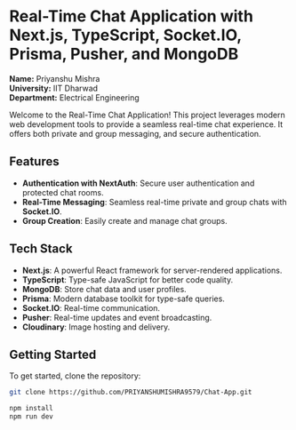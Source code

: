 # Real-Time Chat Application with Next.js, TypeScript, Socket.IO, Prisma, Pusher, and MongoDB

**Name:** Priyanshu Mishra  
**University:** IIT Dharwad  
**Department:** Electrical Engineering

Welcome to the Real-Time Chat Application! This project leverages modern web development tools to provide a seamless real-time chat experience. It offers both private and group messaging, and secure authentication.

## Features

- **Authentication with NextAuth**: Secure user authentication and protected chat rooms.
- **Real-Time Messaging**: Seamless real-time private and group chats with **Socket.IO**.
- **Group Creation**: Easily create and manage chat groups.

## Tech Stack

- **Next.js**: A powerful React framework for server-rendered applications.
- **TypeScript**: Type-safe JavaScript for better code quality.
- **MongoDB**: Store chat data and user profiles.
- **Prisma**: Modern database toolkit for type-safe queries.
- **Socket.IO**: Real-time communication.
- **Pusher**: Real-time updates and event broadcasting.
- **Cloudinary**: Image hosting and delivery.

## Getting Started

To get started, clone the repository:

```bash
git clone https://github.com/PRIYANSHUMISHRA9579/Chat-App.git

npm install
npm run dev
